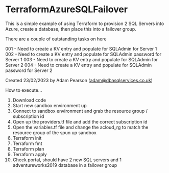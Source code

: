 # TerraformAzureSQLFailover
This is a simple example of using Terraform to provision 2 SQL Servers into Azure, create a database, then place this into a failover group.

There are a couple of outstanding tasks on here

001 - Need to create a KV entry and populate for SQLAdmin for Server 1
002 - Need to create a KV entry and populate for SQLAdmin password for Server 1
003 - Need to create a KV entry and populate for SQLAdmin for Server 2
004 - Need to create a KV entry and populate for SQLAdmin password for Server 2

Created 23/02/2023 by Adam Pearson (adam@dbasqlservices.co.uk)

How to execute...

1. Download code
2. Start new sandbox environment up
3. Connect to sandbox environment and grab the resource group / subscription id
4. Open up the providers.tf file and add the correct subscription id
5. Open the variables.tf file and change the acloud_rg to match the resource group of the spun up sandbox
6. Terraform init
7. Terraform fmt
8. Terraform plan
9. Terraform apply
10.  Check portal, should have 2 new SQL servers and 1 adventureworks2019 database in a failover group
